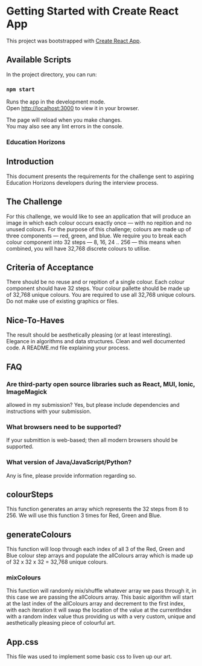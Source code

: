 # Getting Started with Create React App

This project was bootstrapped with [Create React App](https://github.com/facebook/create-react-app).

## Available Scripts

In the project directory, you can run:

### `npm start`

Runs the app in the development mode.\
Open [http://localhost:3000](http://localhost:3000) to view it in your browser.

The page will reload when you make changes.\
You may also see any lint errors in the console.

### Education Horizons

## Introduction

This document presents the requirements for the challenge sent to aspiring
Education Horizons developers during the interview process.

## The Challenge

For this challenge, we would like to see an application that will produce an image in
which each colour occurs exactly once — with no repition and no unused colours.
For the purpose of this challenge; colours are made up of three components — red,
green, and blue. We require you to break each colour component into 32 steps — 8,
16, 24 .. 256 — this means when combined, you will have 32,768 discrete colours to
utilise.

## Criteria of Acceptance

There should be no reuse and or repition of a single colour.
Each colour component should have 32 steps.
Your colour pallette should be made up of 32,768 unique colours.
You are required to use all 32,768 unique colours.
Do not make use of existing graphics or files.

## Nice-To-Haves

The result should be aesthetically pleasing (or at least interesting).
Elegance in algorithms and data structures.
Clean and well documented code.
A README.md file explaining your process.

## FAQ

### Are third-party open source libraries such as React, MUI, Ionic, ImageMagick

allowed in my submission?
Yes, but please include dependencies and instructions with your
submission.

### What browsers need to be supported?

If your submittion is web-based; then all modern browsers should be
supported.

### What version of Java/JavaScript/Python?

Any is fine, please provide information regarding so.

## colourSteps

This function generates an array which represents the 32 steps from 8 to 256. We will use this function 3 times for Red, Green and Blue.

## generateColours

This function will loop through each index of all 3 of the Red, Green and Blue colour step arrays and populate the allColours array which is made up of 32 x 32 x 32 = 32,768 unique colours.

### mixColours

This function will randomly mix/shuffle whatever array we pass through it, in this case we are passing the allColours array. This basic algorithm will start at the last index of the allColours array and decrement to the first index, with each iteration it will swap the location of the value at the currentIndex with a random index value thus providing us with a very custom, unique and aesthetically pleasing piece of colourful art.

## App.css

This file was used to implement some basic css to liven up our art.
